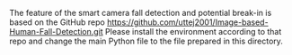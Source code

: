 The feature of the smart camera fall detection and potential break-in is based on the GitHub repo https://github.com/uttej2001/Image-based-Human-Fall-Detection.git
Please install the environment according to that repo and change the main Python file to the file prepared in this directory.
